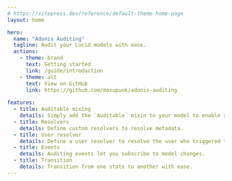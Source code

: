 ```yaml
---
# https://vitepress.dev/reference/default-theme-home-page
layout: home

hero:
  name: "Adonis Auditing"
  tagline: Audit your Lucid models with ease.
  actions:
    - theme: brand
      text: Getting started
      link: /guide/introduction
    - theme: alt
      text: View on GitHub
      link: https://github.com/maxupunk/adonis-auditing
      
features:
  - title: Auditable mixing
    details: Simply add the `Auditable` mixin to your model to enable auditing.
  - title: Resolvers
    details: Define custom resolvers to resolve metadata.
  - title: User resolver
    details: Define a user resolver to resolve the user who triggered the audit.
  - title: Events
    details: Auditing events let you subscribe to model changes.
  - title: Transition
    details: Transition from one state to another with ease.
---
```


